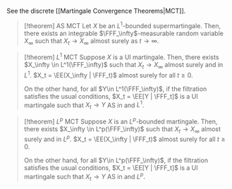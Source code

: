 See the discrete [[Martingale Convergence Theorems|MCT]].

> [!theorem] AS MCT
> Let $X$ be an $L^1$-bounded supermartingale. Then, there exists an integrable $\FFF_\infty$-measurable random variable $X_\infty$ such that $X_t\to X_\infty$ almost surely as $t\to \infty$.

> [!theorem] $L^1$ MCT
> Suppose $X$ is a UI martingale. Then, there exists $X_\infty \in L^1(\FFF_\infty)$ such that $X_t\to X_\infty$ almost surely and in $L^1$. $X_t = \EE(X_\infty | \FFF_t)$ almost surely for all $t\geq 0$.
> 
> On the other hand, for all $Y\in L^1(\FFF_\infty)$, if the filtration satisfies the usual conditions, $X_t = \EE[Y | \FFF_t]$ is a UI martingale such that $X_t\to Y$ AS in and $L^1$.

> [!theorem] $L^p$ MCT
> Suppose $X$ is an $L^p$-bounded martingale. Then, there exists $X_\infty \in L^p(\FFF_\infty)$ such that $X_t\to X_\infty$ almost surely and in $L^p$. $X_t = \EE(X_\infty | \FFF_t)$ almost surely for all $t\geq 0$.
> 
> On the other hand, for all $Y\in L^p(\FFF_\infty)$, if the filtration satisfies the usual conditions, $X_t = \EE[Y | \FFF_t]$ is a UI martingale such that $X_t\to Y$ AS in and $L^p$.